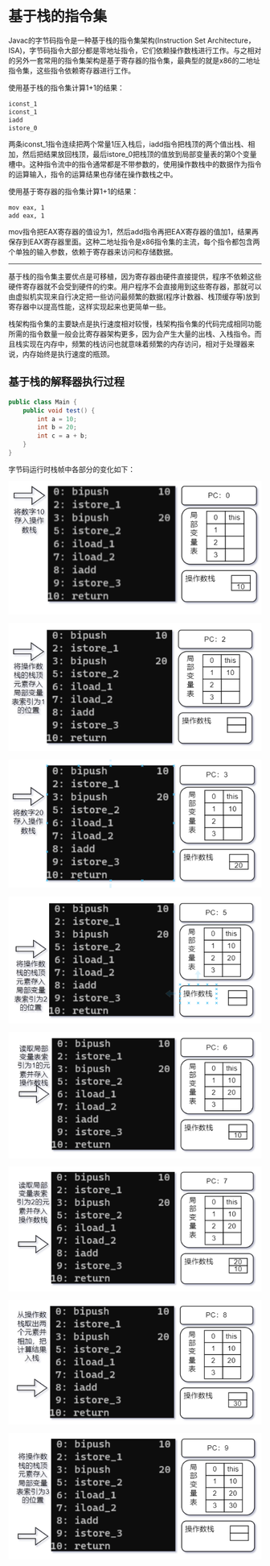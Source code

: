 # 基于栈的指令集

Javac的字节码指令是一种基于栈的指令集架构(Instruction Set Architecture，ISA)，字节码指令大部分都是零地址指令，它们依赖操作数栈进行工作。与之相对的另外一套常用的指令集架构是基于寄存器的指令集，最典型的就是x86的二地址指令集，这些指令依赖寄存器进行工作。

使用基于栈的指令集计算1+1的结果：

```
iconst_1
iconst_1
iadd
istore_0
```

两条iconst_1指令连续把两个常量1压入栈后，iadd指令把栈顶的两个值出栈、相加，然后把结果放回栈顶，最后istore_0把栈顶的值放到局部变量表的第0个变量槽中。这种指令流中的指令通常都是不带参数的，使用操作数栈中的数据作为指令的运算输入，指令的运算结果也存储在操作数栈之中。

使用基于寄存器的指令集计算1+1的结果：

```
mov eax, 1
add eax, 1
```

mov指令把EAX寄存器的值设为1，然后add指令再把EAX寄存器的值加1，结果再保存到EAX寄存器里面。这种二地址指令是x86指令集的主流，每个指令都包含两个单独的输入参数，依赖于寄存器来访问和存储数据。

---

基于栈的指令集主要优点是可移植，因为寄存器由硬件直接提供，程序不依赖这些硬件寄存器就不会受到硬件的约束。用户程序不会直接用到这些寄存器，那就可以由虚拟机实现来自行决定把一些访问最频繁的数据(程序计数器、栈顶缓存等)放到寄存器中以提高性能，这样实现起来也更简单一些。

栈架构指令集的主要缺点是执行速度相对较慢，栈架构指令集的代码完成相同功能所需的指令数量一般会比寄存器架构更多，因为会产生大量的出栈、入栈指令。而且栈实现在内存中，频繁的栈访问也就意味着频繁的内存访问，相对于处理器来说，内存始终是执行速度的瓶颈。

## 基于栈的解释器执行过程

```java
public class Main {
    public void test() {
        int a = 10;
        int b = 20;
        int c = a + b;
    }
}
```

字节码运行时栈帧中各部分的变化如下：

![](../../img/stack1.png)

![](../../img/stack2.png)

![](../../img/stack3.png)

![](../../img/stack4.png)

![](../../img/stack5.png)

![](../../img/stack6.png)

![](../../img/stack7.png)

![](../../img/stack8.png)
